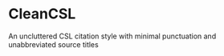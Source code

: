 # CleanCSL
An uncluttered CSL citation style with minimal punctuation and unabbreviated source titles
